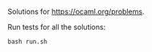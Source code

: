 Solutions for https://ocaml.org/problems.

Run tests for all the solutions:
```shell
bash run.sh
```
